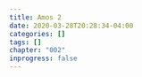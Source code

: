 ```yaml
---
title: Amos 2
date: 2020-03-28T20:28:34-04:00
categories: []
tags: []
chapter: "002"
inprogress: false
---
```



